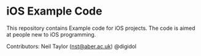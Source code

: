 iOS Example Code
================

This repository contains Example code for iOS projects. The code is aimed at people new to iOS programming.


Contributors: 
Neil Taylor (nst@aber.ac.uk) @digidol 
